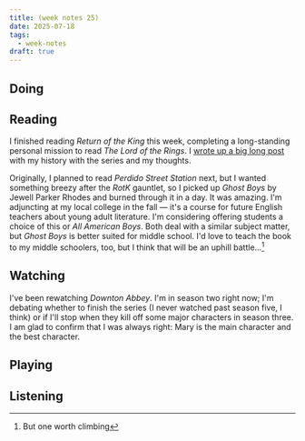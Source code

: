 ```yaml
---
title: (week notes 25)
date: 2025-07-18
tags:
  - week-notes
draft: true
---
```

## Doing

## Reading
I finished reading *Return of the King* this week, completing a long-standing personal mission to read *The Lord of the Rings*. I [wrote up a big long post](https://git.32bit.cafe/cassie/cassiedotink.git) with my history with the series and my thoughts.

Originally, I planned to read *Perdido Street Station* next, but I wanted something breezy after the *RotK* gauntlet, so I picked up *Ghost Boys* by Jewell Parker Rhodes and burned through it in a day. It was amazing. I'm adjuncting at my local college in the fall — it's a course for future English teachers about young adult literature. I'm considering offering students a choice of this or *All American Boys*. Both deal with a similar subject matter, but *Ghost Boys* is better suited for middle school. I'd love to teach the book to my middle schoolers, too, but I think that will be an uphill battle...[^1]

## Watching

I've been rewatching *Downton Abbey*. I'm in season two right now; I'm debating whether to finish the series (I never watched past season five, I think) or if I'll stop when they kill off some major characters in season three. I am glad to confirm that I was always right: Mary is the main character and the best character.
## Playing

## Listening

[^1]: But one worth climbing